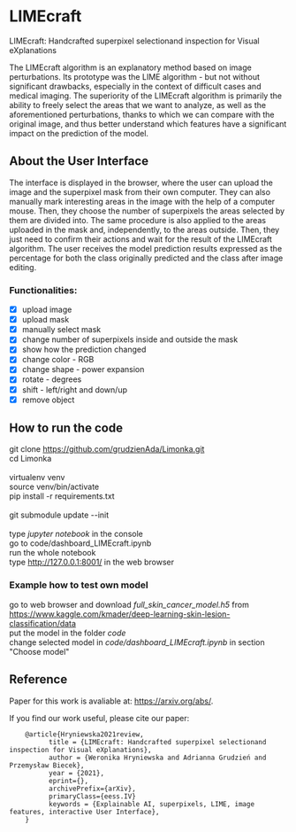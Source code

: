 # LIMEcraft
LIMEcraft: Handcrafted superpixel selectionand inspection for Visual eXplanations


The LIMEcraft algorithm is an explanatory method based on image perturbations. Its prototype was the LIME algorithm - but not without significant drawbacks, especially in the context of difficult cases and medical imaging. The superiority of the LIMEcraft algorithm is primarily the ability to freely select the areas that we want to analyze, as well as the aforementioned perturbations, thanks to which we can compare with the original image, and thus better understand which features have a significant impact on the prediction of the model.

## About the User Interface

The interface is displayed in the browser, where the user can upload the image and the superpixel mask from their own computer. They can also manually mark interesting areas in the image with the help of a computer mouse. Then, they choose the number of superpixels the areas selected by them are divided into. The same procedure is also applied to the areas uploaded in the mask and, independently, to the areas outside. Then, they just need to confirm their actions and wait for the result of the LIMEcraft algorithm. The user receives the model prediction results expressed as the percentage for both the class originally predicted and the class after image editing.

### Functionalities:
- [x] upload image
- [x] upload mask
- [x] manually select mask
- [x] change number of superpixels inside and outside the mask
- [x] show how the prediction changed
- [x] change color - RGB
- [x] change shape - power expansion
- [x] rotate - degrees
- [x] shift - left/right and down/up
- [x] remove object

## How to run the code

git clone https://github.com/grudzienAda/Limonka.git \
cd Limonka\
\
virtualenv venv\
source venv/bin/activate\
pip install -r requirements.txt\
\
git submodule update --init\
\
type *jupyter notebook* in the console\
go to code/dashboard_LIMEcraft.ipynb\
run the whole notebook\
type http://127.0.0.1:8001/ in the web browser

### Example how to test own model

go to web browser and download *full_skin_cancer_model.h5* from https://www.kaggle.com/kmader/deep-learning-skin-lesion-classification/data \
put the model in the folder *code*\
change selected model in *code/dashboard_LIMEcraft.ipynb* in section "Choose model"

## Reference

Paper for this work is avaliable at:
<https://arxiv.org/abs/>.

If you find our work useful, please cite our paper:

```
    @article{Hryniewska2021review,
          title = {LIMEcraft: Handcrafted superpixel selectionand inspection for Visual eXplanations},
		  author = {Weronika Hryniewska and Adrianna Grudzień and Przemysław Biecek},
          year = {2021},
		  eprint={},
		  archivePrefix={arXiv},
		  primaryClass={eess.IV}
          keywords = {Explainable AI, superpixels, LIME, image features, interactive User Interface},
    }
```